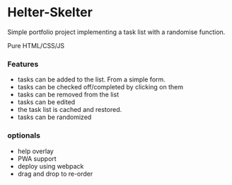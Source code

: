 # Helter-Skelter

Simple portfolio project implementing a task list with a randomise function.

Pure HTML/CSS/JS

### Features

- tasks can be added to the list. From a simple form.
- tasks can be checked off/completed by clicking on them
- tasks can be removed from the list
- tasks can be edited
- the task list is cached and restored.
- tasks can be randomized

### optionals
- help overlay
- PWA support
- deploy using webpack
- drag and drop to re-order
